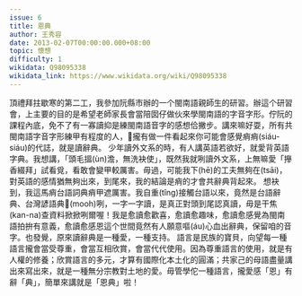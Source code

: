 ```yaml
---
issue: 6
title: 恩典
author: 王秀容
date: 2013-02-07T00:00:00.000+08:00
topic: 懷想
difficulty: 1
wikidata: Q98095338
wikidata_link: https://www.wikidata.org/wiki/Q98095338
---
```

頂禮拜拄歇寒的第二工，我參加阮縣市辦的一个閩南語親師生的研習。辦這个研習會，上主要的目的是希望老師家長會當陪囡仔做伙來學閩南語的字音字形。佇阮的課程內底，免不了有一寡讀抑是練閩南語音字的感想佮撇步。講來嘛好耍，所有共閩南語字音字形練甲有程度的人，𪜶攏有做一件看起來你可能會感覺痟痟(siáu-siáu)的代誌，就是讀辭典。
少年讀外文系的時，有人講英語若欲好，就愛背英語字典。我想講，「頭毛搵(ùn)澹，無洗袂使」，既然我就咧讀外文系，上無嘛愛「攑香綴拜」試看覓，看敢會變甲較厲害。毋過，可能我下(hē)的工夫無夠在(tsāi)，對英語的感情猶無夠出來，到尾來，我的結論是痟的才會共辭典背起來。
想袂到，我這馬痟台語詞典痟甲遮厲害。我自重(tîng)接觸台語以來，竟然是台語辭典、台灣諺語典𢯾(mooh)咧，一字一字讀，是真正對頭到尾認真讀，毋是干焦(kan-na)查資料掀掀咧爾喔！我是愈讀愈歡喜，愈讀愈趣味，愈讀愈感覺為閩南語拍拚有意義，愈讀愈感恩這个世間竟然有人願意嘔(áu)心血出辭典，保留咱的音字。也發覺，原來讀辭典是一種愛，一種支持。
語言是民族的寶貝，向望每一種語言攏會當受尊重，會當互相欣賞，會當代代使用。因為尊重語言的使用，就是有人權的修養；欣賞語言的多元，才算有國際化本土化的圓滿；共家己的母語盡量講出來寫出來，就是一種無分宗教對土地的愛。毋管學佗一種語言，攏愛感「恩」有辭「典」，簡單來講就是「恩典」啦！